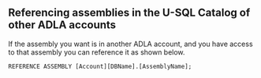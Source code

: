 ## Referencing assemblies in the U-SQL Catalog of other ADLA accounts

If the assembly you want is in another ADLA account, and you have access to that assembly you can reference it as shown below.

```
REFERENCE ASSEMBLY [Account][DBName].[AssemblyName];
```

